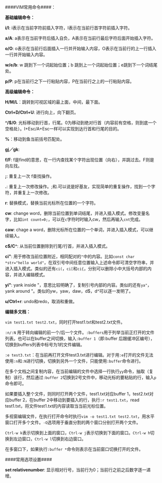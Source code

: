 
####VIM常用命令####：

**基础编辑命令：**

**i/I**: i表示在当前字符前插入字符，I表示在当前行首字符前插入字符。

**a/A**: a表示在当前字符后插入自负，A表示在当前行最后字符后面开始插入字符。

**o/O**: o表示在当前行后面插入一行并开始输入内容，O表示在当前行的上一行插入一行并开始输入内容。

**w/e/b**: w 跳到下一个词起始位置；b 跳到上一个词起始位置；e跳到下一个词结尾处。

**p/P**: p在当前行之下一行粘贴内容，P在当前行之上的一行粘贴内容。

**高级编辑命令：**


**H/M/L**：跳转到可视区域的最上面，中间，最下面。

**Ctrl+D/Ctrl+U**: 进行向上，向下翻页。

**^/$/0**: 光标移动到行首，行尾。0为移动到绝对行首（内容前有空格，则到底一个空格处）。I+Esc/A+Esc一样可以实现到达行首和行尾的目的。

**%**：移动到鱼当前括号匹配处。

**gj／gk**: 

**f/F**: f是find的意思，在一行内查找某个字符出现位置（向右），并跳过去。F则是向左找。

**;**: 重复上一次 f查找操作。

**.**: 重复上一次修改操作。;和.可以说是好基友，实现简单的重复操作，找到一个字符，并重复上一次修改。

**r**: 替换模式，替换当前光标所在位置的一个字符。

**cw**: change word，删除当前位置到单词结尾，并进入插入模式。修改变量名字，比如`int count=0;`，可以在`c`字符时时输入cw，然后再输入`cnt`完成。

**caw**: chage a word，删除光标所在位置的一个单词，并进入插入模式，可以继续输入。

**c$/C^**: 从当前位置删除到行尾/行首，并进入插入模式。

**ci"**: 用于修改当前位置附近，相同配对的`"`中的内容。比如`const char *str="hello world"`，在双引号中间任意位置输入上述命令即可清空字符串，并进入插入模式。类似的还有`ci(`，`ci[`和`ci{`，分别可以删除小中大括号内部的内容，并进入编辑模式。

**yi"**: yank inside "，意思比较明确了，复制引号内部的内容。类似的还有`ya"`，yank around "。类似的yw，yaw，daw，d$，d^可以逐一发明了。

**u/Ctrl+r**: undo和redo，取消和重做。

**编辑多文档：**

`vim test1.txt test2.txt`，同时打开test1.txt和test2.txt文件。

`:n/:N` 用于转向编辑的前一个/后一个文件。`:buffers`用于列举当前正打开的文件列表。也可以在buffer之间切换，输入`:buffer 1`（即:buffer 后跟缓冲区编号），切换到buffers列表中标号为1的文件编辑。

`:e test3.txt`：在当前再打开文件test3.txt进行编辑。对于用`:e`打开的文件无法使用`:n`和`:N`进行切换，切换到另外一个文件，只能使用`:buffer`命令进行。

在多个文档之间复制内容，在当前编辑的文件中选择一行执行`yy`命令，抽取（复制）该行，然后通过`:buffer 2`切换到2号文件中，移动光标的要粘贴的行，输入`p`命令即可。


如果要插入整个文件，则同时打开两个文件，test1.txt对应buffer 1，test2.txt对应buffer 2，在buffer 2中移动到要插入的行，执行`:r test1.txt`，read test1.txt，将文件test1.txt的内容读取当当前光标位置。

多视窗编辑文件，在执行打开命令时执行`vim -o test1.txt test2.txt`，用水平窗口打开多个文件。`-O`选项用于垂直分割的两个窗口分别打开两个文件。

`Ctrl-w k`表示切换到上面的窗口，`Ctrl-w j`表示切换到下面的窗口。`Ctrl-w h`切换到左边窗口，`Ctrl-w l`切换到右边窗口。

在多窗口下，如果执行`:buffer *`命令则表示在当前窗口切换打开的文件。


####常用选项设置####

**set relativenumber**: 显示相对行号，当前行为0；当前行之前之后数字逐一递增。

